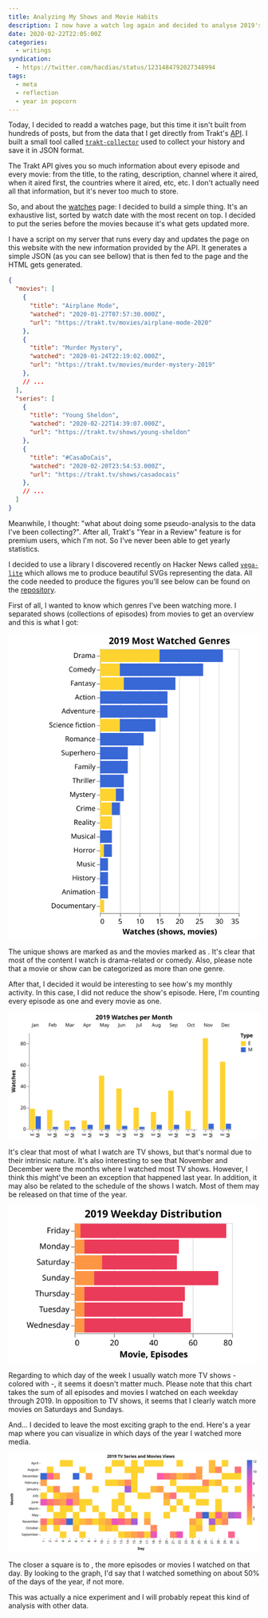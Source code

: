 ```yaml
---
title: Analyzing My Shows and Movie Habits
description: I now have a watch log again and decided to analyse 2019's habits of TV shows and movie watching.
date: 2020-02-22T22:05:00Z
categories:
  - writings
syndication:
  - https://twitter.com/hacdias/status/1231484792027348994
tags:
  - meta
  - reflection
  - year in popcorn
---
```


Today, I decided to readd a watches page, but this time it isn't built from hundreds of
posts, but from the data that I get directly from Trakt's [API](https://trakt.docs.apiary.io/).
I built a small tool called [`trakt-collector`](https://github.com/hacdias/silos-collector/tree/a7aef3a1bf6693361eec147380b55dccc2ffe1c5/src/trakt) used
to collect your history and save it in JSON format.

<!--more-->

The Trakt API gives you so much information about every episode and every movie: from the title,
to the rating, description, channel where it aired, when it aired first, the countries where it aired,
etc, etc. I don't actually need all that information, but it's never too much to store.

So, and about the [watches](/watches) page: I decided to build a simple thing. It's an exhaustive list,
sorted by watch date with the most recent on top. I decided to put the series before the movies because
it's what gets updated more.

I have a script on my server that runs every day and updates the page on this website with the new information
provided by the API. It generates a simple JSON (as you can see bellow) that is then fed to the page and the
HTML gets generated.

```json
{
  "movies": [
    {
      "title": "Airplane Mode",
      "watched": "2020-01-27T07:57:30.000Z",
      "url": "https://trakt.tv/movies/airplane-mode-2020"
    },
    {
      "title": "Murder Mystery",
      "watched": "2020-01-24T22:19:02.000Z",
      "url": "https://trakt.tv/movies/murder-mystery-2019"
    },
    // ...
  ],
  "series": [
    {
      "title": "Young Sheldon",
      "watched": "2020-02-22T14:39:07.000Z",
      "url": "https://trakt.tv/shows/young-sheldon"
    },
    {
      "title": "#CasaDoCais",
      "watched": "2020-02-20T23:54:53.000Z",
      "url": "https://trakt.tv/shows/casadocais"
    },
    // ...
  ]
}
```

Meanwhile, I thought: "what about doing some pseudo-analysis to the data I've been collecting?". After
all, Trakt's "Year in a Review" feature is for premium users, which I'm not. So I've never been able
to get yearly statistics.

I decided to use a library I discovered recently on Hacker News called [`vega-lite`](https://vega.github.io/vega-lite/)
which allows me to produce beautiful SVGs representing the data. All the code needed to produce the
figures you'll see below can be found on the [repository](https://github.com/hacdias/trakt-collector/blob/master/bin/analyse.js).

First of all, I wanted to know which genres I've been watching more. I separated shows (collections of episodes) from movies
to get an overview and this is what I got:

![](genres-general.svg?class=small-svg+plot)

The unique shows are marked as <span class="color" style="--color: #fed330"></span> and the movies marked as <span class="color" style="--color: #3867d6"></span>. It's clear
that most of the content I watch is drama-related or comedy. Also, please note that a movie or show can be categorized
as more than one genre.

After that, I decided it would be interesting to see how's my monthly activity. In this case, I did not reduce the show's episode.
Here, I'm counting every episode as one and every movie as one.

![](monthly.svg?class=plot)

It's clear that most of what I watch are TV shows, but that's normal due to their intrinsic nature. It's also interesting
to see that November and December were the months where I watched most TV shows. However, I think this might've been an exception
that happened last year. In addition, it may also be related to the schedule of the shows I watch. Most of them may be released on that time of the year.

![](weekday.svg?class=smaller-svg+plot)

Regarding to which day of the week I usually watch more TV shows - colored with <span class="color" style="--color: #eb3b5a"></span> -, it seems it doesn't matter
much. Please note that this chart takes the sum of all episodes and movies I watched on each weekday through 2019. In opposition to TV shows, it seems that I clearly watch more movies on Saturdays and Sundays.

And... I decided to leave the most exciting graph to the end. Here's a year map where you can visualize in which days of the year I watched more media.

![](year-dist.svg?class=plot)

The closer a square is to <span class="color" style="--color: #3867d6"></span>, the more episodes or movies I watched on that day. By looking
to the graph, I'd say that I watched something on about 50% of the days of the year, if not more.

This was actually a nice experiment and I will probably repeat this kind of analysis with other data.

